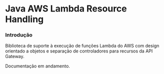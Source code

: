 # Java AWS Lambda Resource Handling

### Introdução

Biblioteca de suporte à execução de funções Lambda do AWS com design orientado a objetos e separação de controladores para recursos da API Gateway.



Documentação em andamento.

